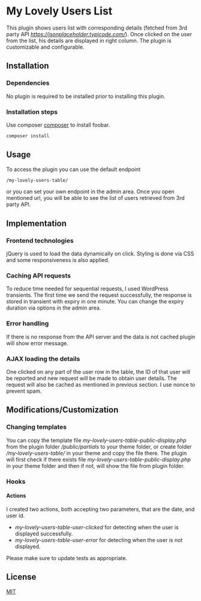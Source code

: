 # My Lovely Users List #

This plugin shows users list with corresponding details (fetched from 3rd party API *https://jsonplaceholder.typicode.com/*). Once clicked on the user from the list, his details are displayed in right column. The plugin is customizable and configurable.

## Installation

### Dependencies

No plugin is required to be installed prior to installing this plugin.

### Installation steps

Use composer [composer](https://getcomposer.org/) to install foobar.

```bash
composer install
```

## Usage

To access the plugin you can use the default endpoint 

```bash
/my-lovely-users-table/
```
or you can set your own endpoint in the admin area. Once you open mentioned url, you will be able to see the list of users retrieved from 3rd party API.

## Implementation

### Frontend technologies

jQuery is used to load the data dynamically on click. Styling is done via CSS and some responsiveness is also applied.

### Caching API requests

To reduce time needed for sequential requests, I used WordPress transients. The first time we send the request successfully, the response is stored in transient with expiry in one minute. You can change the expiry duration via options in the admin area.

### Error handling

If there is no response from the API server and the data is not cached plugin will show error message.

### AJAX loading the details

One clicked on any part of the user row in the table, the ID of that user will be reported and new request will be made to obtain user details. The request will also be cached as mentioned in previous section. I use nonce to prevent spam.

## Modifications/Customization

### Changing templates

You can copy the template file *my-lovely-users-table-public-display.php* from the plugin folder */public/partials* to your theme folder, or create folder */my-lovely-users-table/* in your theme and copy the file there. The plugin will first check if there exists file *my-lovely-users-table-public-display.php* in your theme folder and then if not, will show the file from plugin folder.

### Hooks

#### Actions

I created two actions, both accepting two parameters, that are the date, and user id.

- *my-lovely-users-table-user-clicked* for detecting when the user is displayed successfully.
- *my-lovely-users-table-user-error* for detecting when the user is not displayed.


Please make sure to update tests as appropriate.

## License
[MIT](https://choosealicense.com/licenses/mit/)